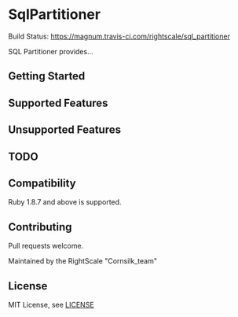 # SqlPartitioner
Build Status: https://magnum.travis-ci.com/rightscale/sql_partitioner

SQL Partitioner provides...

## Getting Started

## Supported Features

## Unsupported Features

## TODO

## Compatibility
Ruby 1.8.7 and above is supported.

## Contributing
Pull requests welcome.

Maintained by the RightScale "Cornsilk_team"

## License
MIT License, see [LICENSE](LICENSE)
